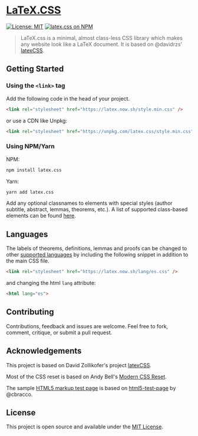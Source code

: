 # [LaTeX.CSS](https://latex.now.sh/)

[![License: MIT](https://img.shields.io/badge/License-MIT-blue.svg)](https://opensource.org/licenses/MIT)
[![latex.css on NPM](https://img.shields.io/npm/v/latex.css.svg?color=green&label=latex.css)](https://www.npmjs.com/package/latex.css)

> LaTeX.css is a minimal, almost class-less CSS library which makes any website look like a LaTeX document. It is based on @davidrzs' [latexCSS](https://github.com/davidrzs/latexcss).

## Getting Started

### Using the `<link>` tag

Add the following code in the head of your project.

```html
<link rel="stylesheet" href="https://latex.now.sh/style.min.css" />
```

or use a CDN like Unpkg:

```html
<link rel="stylesheet" href="https://unpkg.com/latex.css/style.min.css" />
```

### Using NPM/Yarn

NPM:

```bash
npm install latex.css
```

Yarn:

```bash
yarn add latex.css
```

Add any optional classnames to elements with special styles (author subtitle, abstract, lemmas, theorems, etc.). A list of supported class-based elements can be found [here](https://latex.now.sh/#class-based-elements).

## Languages

The labels of theorems, definitions, lemmas and proofs can be changed to other [supported languages](lang) by including the following snippet in addition to the main CSS file.

```html
<link rel="stylesheet" href="https://latex.now.sh/lang/es.css" />
```

and changing the html `lang` attribute:

```html
<html lang="es">
```

## Contributing

Contributions, feedback and issues are welcome. Feel free to fork, comment, critique, or submit a pull request.

## Acknowledgements

This project is based on David Zollikofer's project [latexCSS](https://github.com/davidrzs/latexcss).

Most of the CSS reset is based on Andy Bell's [Modern CSS Reset](https://hankchizljaw.com/wrote/a-modern-css-reset/).

The sample [HTML5 markup test page](https://latex.now.sh/elements) is based on [html5-test-page](https://github.com/cbracco/html5-test-page) by @cbracco.

## License

This project is open source and available under the [MIT License](LICENSE).
